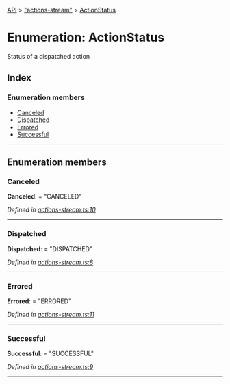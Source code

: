 [API](../README.md) > ["actions-stream"](../modules/_actions_stream_.md) > [ActionStatus](../enums/_actions_stream_.actionstatus.md)

# Enumeration: ActionStatus

Status of a dispatched action

## Index

### Enumeration members

* [Canceled](_actions_stream_.actionstatus.md#canceled)
* [Dispatched](_actions_stream_.actionstatus.md#dispatched)
* [Errored](_actions_stream_.actionstatus.md#errored)
* [Successful](_actions_stream_.actionstatus.md#successful)

---

## Enumeration members

<a id="canceled"></a>

###  Canceled

**Canceled**:  = "CANCELED"

*Defined in [actions-stream.ts:10](https://github.com/amcdnl/ngxs/blob/4ba1032/packages/store/src/actions-stream.ts#L10)*

___
<a id="dispatched"></a>

###  Dispatched

**Dispatched**:  = "DISPATCHED"

*Defined in [actions-stream.ts:8](https://github.com/amcdnl/ngxs/blob/4ba1032/packages/store/src/actions-stream.ts#L8)*

___
<a id="errored"></a>

###  Errored

**Errored**:  = "ERRORED"

*Defined in [actions-stream.ts:11](https://github.com/amcdnl/ngxs/blob/4ba1032/packages/store/src/actions-stream.ts#L11)*

___
<a id="successful"></a>

###  Successful

**Successful**:  = "SUCCESSFUL"

*Defined in [actions-stream.ts:9](https://github.com/amcdnl/ngxs/blob/4ba1032/packages/store/src/actions-stream.ts#L9)*

___

